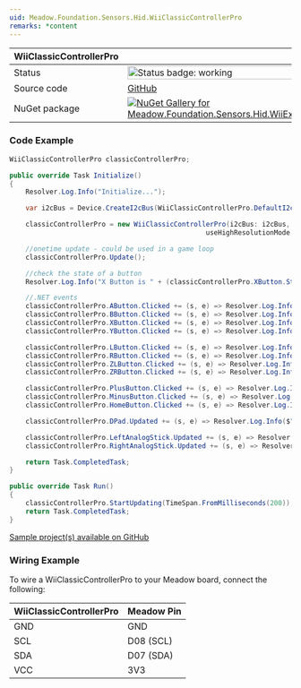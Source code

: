 ```yaml
---
uid: Meadow.Foundation.Sensors.Hid.WiiClassicControllerPro
remarks: *content
---
```


| WiiClassicControllerPro | |
|--------|--------|
| Status | <img src="https://img.shields.io/badge/Working-brightgreen" style="width: auto; height: -webkit-fill-available;" alt="Status badge: working" /> |
| Source code | [GitHub](https://github.com/WildernessLabs/Meadow.Foundation/tree/main/Source/Meadow.Foundation.Peripherals/Sensors.Hid.WiiExtensionControllers) |
| NuGet package | <a href="https://www.nuget.org/packages/Meadow.Foundation.Sensors.Hid.WiiExtensionControllers/" target="_blank"><img src="https://img.shields.io/nuget/v/Meadow.Foundation.Sensors.Hid.WiiExtensionControllers.svg?label=Meadow.Foundation.Sensors.Hid.WiiExtensionControllers" alt="NuGet Gallery for Meadow.Foundation.Sensors.Hid.WiiExtensionControllers" /></a> |

### Code Example

```csharp
WiiClassicControllerPro classicControllerPro;

public override Task Initialize()
{
    Resolver.Log.Info("Initialize...");

    var i2cBus = Device.CreateI2cBus(WiiClassicControllerPro.DefaultI2cSpeed);

    classicControllerPro = new WiiClassicControllerPro(i2cBus: i2cBus, 
                                                 useHighResolutionMode: true);

    //onetime update - could be used in a game loop
    classicControllerPro.Update();

    //check the state of a button
    Resolver.Log.Info("X Button is " + (classicControllerPro.XButton.State == true ? "pressed" : "not pressed"));

    //.NET events
    classicControllerPro.AButton.Clicked += (s, e) => Resolver.Log.Info("A button clicked");
    classicControllerPro.BButton.Clicked += (s, e) => Resolver.Log.Info("B button clicked");
    classicControllerPro.XButton.Clicked += (s, e) => Resolver.Log.Info("X button clicked");
    classicControllerPro.YButton.Clicked += (s, e) => Resolver.Log.Info("Y button clicked");

    classicControllerPro.LButton.Clicked += (s, e) => Resolver.Log.Info("L button clicked");
    classicControllerPro.RButton.Clicked += (s, e) => Resolver.Log.Info("R button clicked");
    classicControllerPro.ZLButton.Clicked += (s, e) => Resolver.Log.Info("ZL button clicked");
    classicControllerPro.ZRButton.Clicked += (s, e) => Resolver.Log.Info("ZR button clicked");

    classicControllerPro.PlusButton.Clicked += (s, e) => Resolver.Log.Info("+ button clicked");
    classicControllerPro.MinusButton.Clicked += (s, e) => Resolver.Log.Info("- button clicked");
    classicControllerPro.HomeButton.Clicked += (s, e) => Resolver.Log.Info("Home button clicked");

    classicControllerPro.DPad.Updated += (s, e) => Resolver.Log.Info($"DPad {e.New}");

    classicControllerPro.LeftAnalogStick.Updated += (s, e) => Resolver.Log.Info($"Left Analog Stick {e.New.Horizontal}, {e.New.Vertical}");
    classicControllerPro.RightAnalogStick.Updated += (s, e) => Resolver.Log.Info($"Right Analog Stick {e.New.Horizontal}, {e.New.Vertical}");

    return Task.CompletedTask;
}

public override Task Run()
{
    classicControllerPro.StartUpdating(TimeSpan.FromMilliseconds(200));
    return Task.CompletedTask;
}

```

[Sample project(s) available on GitHub](https://github.com/WildernessLabs/Meadow.Foundation/tree/main/Source/Meadow.Foundation.Peripherals/Sensors.Hid.WiiExtensionControllers/Samples/WiiClassicControllerPro_Sample)

### Wiring Example

To wire a WiiClassicControllerPro to your Meadow board, connect the following:

| WiiClassicControllerPro  | Meadow Pin  |
|---------|-------------|
| GND     | GND         |
| SCL     | D08 (SCL)   |
| SDA     | D07 (SDA)   |
| VCC     | 3V3         |
